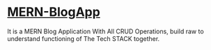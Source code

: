 # [MERN-BlogApp](https://shivblog.netlify.app/)
It is a MERN Blog Application With All CRUD Operations, build raw to understand functioning of The Tech STACK together.
